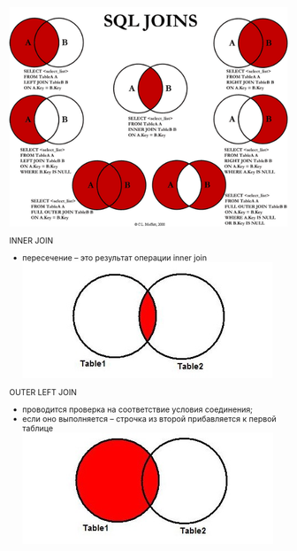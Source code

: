 
![SQL Join operations](SQLjoins.png)

INNER JOIN
* пересечение – это результат операции inner join
![](innerJoin.jpg)

OUTER LEFT JOIN
* проводится проверка на соответствие условия соединения;
* если оно выполняется – строчка из второй прибавляется к первой таблице
![](outerLeftJoin.jpg)
